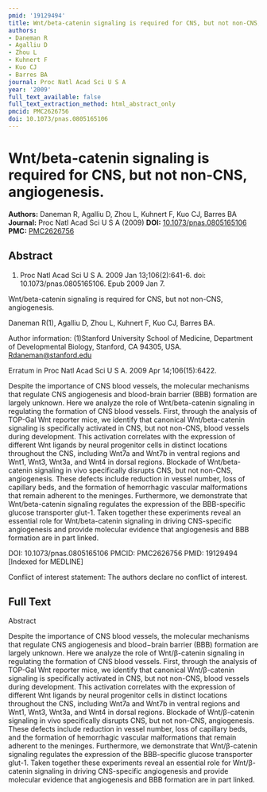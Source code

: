```yaml
---
pmid: '19129494'
title: Wnt/beta-catenin signaling is required for CNS, but not non-CNS, angiogenesis.
authors:
- Daneman R
- Agalliu D
- Zhou L
- Kuhnert F
- Kuo CJ
- Barres BA
journal: Proc Natl Acad Sci U S A
year: '2009'
full_text_available: false
full_text_extraction_method: html_abstract_only
pmcid: PMC2626756
doi: 10.1073/pnas.0805165106
---
```


# Wnt/beta-catenin signaling is required for CNS, but not non-CNS, angiogenesis.
**Authors:** Daneman R, Agalliu D, Zhou L, Kuhnert F, Kuo CJ, Barres BA
**Journal:** Proc Natl Acad Sci U S A (2009)
**DOI:** [10.1073/pnas.0805165106](https://doi.org/10.1073/pnas.0805165106)
**PMC:** [PMC2626756](https://www.ncbi.nlm.nih.gov/pmc/articles/PMC2626756/)

## Abstract

1. Proc Natl Acad Sci U S A. 2009 Jan 13;106(2):641-6. doi: 
10.1073/pnas.0805165106. Epub 2009 Jan 7.

Wnt/beta-catenin signaling is required for CNS, but not non-CNS, angiogenesis.

Daneman R(1), Agalliu D, Zhou L, Kuhnert F, Kuo CJ, Barres BA.

Author information:
(1)Stanford University School of Medicine, Department of Developmental Biology, 
Stanford, CA 94305, USA. Rdaneman@stanford.edu

Erratum in
    Proc Natl Acad Sci U S A. 2009 Apr 14;106(15):6422.

Despite the importance of CNS blood vessels, the molecular mechanisms that 
regulate CNS angiogenesis and blood-brain barrier (BBB) formation are largely 
unknown. Here we analyze the role of Wnt/beta-catenin signaling in regulating 
the formation of CNS blood vessels. First, through the analysis of TOP-Gal Wnt 
reporter mice, we identify that canonical Wnt/beta-catenin signaling is 
specifically activated in CNS, but not non-CNS, blood vessels during 
development. This activation correlates with the expression of different Wnt 
ligands by neural progenitor cells in distinct locations throughout the CNS, 
including Wnt7a and Wnt7b in ventral regions and Wnt1, Wnt3, Wnt3a, and Wnt4 in 
dorsal regions. Blockade of Wnt/beta-catenin signaling in vivo specifically 
disrupts CNS, but not non-CNS, angiogenesis. These defects include reduction in 
vessel number, loss of capillary beds, and the formation of hemorrhagic vascular 
malformations that remain adherent to the meninges. Furthermore, we demonstrate 
that Wnt/beta-catenin signaling regulates the expression of the BBB-specific 
glucose transporter glut-1. Taken together these experiments reveal an essential 
role for Wnt/beta-catenin signaling in driving CNS-specific angiogenesis and 
provide molecular evidence that angiogenesis and BBB formation are in part 
linked.

DOI: 10.1073/pnas.0805165106
PMCID: PMC2626756
PMID: 19129494 [Indexed for MEDLINE]

Conflict of interest statement: The authors declare no conflict of interest.

## Full Text

Abstract

Despite the importance of CNS blood vessels, the molecular mechanisms that regulate CNS angiogenesis and blood−brain barrier (BBB) formation are largely unknown. Here we analyze the role of Wnt/β-catenin signaling in regulating the formation of CNS blood vessels. First, through the analysis of TOP-Gal Wnt reporter mice, we identify that canonical Wnt/β-catenin signaling is specifically activated in CNS, but not non-CNS, blood vessels during development. This activation correlates with the expression of different Wnt ligands by neural progenitor cells in distinct locations throughout the CNS, including Wnt7a and Wnt7b in ventral regions and Wnt1, Wnt3, Wnt3a, and Wnt4 in dorsal regions. Blockade of Wnt/β-catenin signaling in vivo specifically disrupts CNS, but not non-CNS, angiogenesis. These defects include reduction in vessel number, loss of capillary beds, and the formation of hemorrhagic vascular malformations that remain adherent to the meninges. Furthermore, we demonstrate that Wnt/β-catenin signaling regulates the expression of the BBB-specific glucose transporter glut-1. Taken together these experiments reveal an essential role for Wnt/β-catenin signaling in driving CNS-specific angiogenesis and provide molecular evidence that angiogenesis and BBB formation are in part linked.
